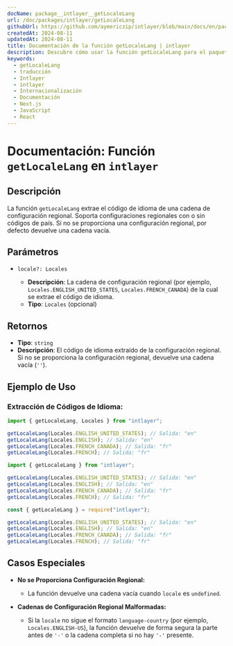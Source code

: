 ```yaml
---
docName: package__intlayer__getLocaleLang
url: /doc/packages/intlayer/getLocaleLang
githubUrl: https://github.com/aymericzip/intlayer/blob/main/docs/en/packages/intlayer/getLocaleLang.md
createdAt: 2024-08-11
updatedAt: 2024-08-11
title: Documentación de la función getLocaleLang | intlayer
description: Descubre cómo usar la función getLocaleLang para el paquete intlayer
keywords:
  - getLocaleLang
  - traducción
  - Intlayer
  - intlayer
  - Internacionalización
  - Documentación
  - Next.js
  - JavaScript
  - React
---
```


# Documentación: Función `getLocaleLang` en `intlayer`

## Descripción

La función `getLocaleLang` extrae el código de idioma de una cadena de configuración regional. Soporta configuraciones regionales con o sin códigos de país. Si no se proporciona una configuración regional, por defecto devuelve una cadena vacía.

## Parámetros

- `locale?: Locales`

  - **Descripción**: La cadena de configuración regional (por ejemplo, `Locales.ENGLISH_UNITED_STATES`, `Locales.FRENCH_CANADA`) de la cual se extrae el código de idioma.
  - **Tipo**: `Locales` (opcional)

## Retornos

- **Tipo**: `string`
- **Descripción**: El código de idioma extraído de la configuración regional. Si no se proporciona la configuración regional, devuelve una cadena vacía (`''`).

## Ejemplo de Uso

### Extracción de Códigos de Idioma:

```typescript codeFormat="typescript"
import { getLocaleLang, Locales } from "intlayer";

getLocaleLang(Locales.ENGLISH_UNITED_STATES); // Salida: "en"
getLocaleLang(Locales.ENGLISH); // Salida: "en"
getLocaleLang(Locales.FRENCH_CANADA); // Salida: "fr"
getLocaleLang(Locales.FRENCH); // Salida: "fr"
```

```javascript codeFormat="esm"
import { getLocaleLang } from "intlayer";

getLocaleLang(Locales.ENGLISH_UNITED_STATES); // Salida: "en"
getLocaleLang(Locales.ENGLISH); // Salida: "en"
getLocaleLang(Locales.FRENCH_CANADA); // Salida: "fr"
getLocaleLang(Locales.FRENCH); // Salida: "fr"
```

```javascript codeFormat="commonjs"
const { getLocaleLang } = require("intlayer");

getLocaleLang(Locales.ENGLISH_UNITED_STATES); // Salida: "en"
getLocaleLang(Locales.ENGLISH); // Salida: "en"
getLocaleLang(Locales.FRENCH_CANADA); // Salida: "fr"
getLocaleLang(Locales.FRENCH); // Salida: "fr"
```

## Casos Especiales

- **No se Proporciona Configuración Regional:**

  - La función devuelve una cadena vacía cuando `locale` es `undefined`.

- **Cadenas de Configuración Regional Malformadas:**
  - Si la `locale` no sigue el formato `language-country` (por ejemplo, `Locales.ENGLISH-US`), la función devuelve de forma segura la parte antes de `'-'` o la cadena completa si no hay `'-'` presente.
